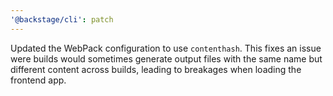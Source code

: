 ```yaml
---
'@backstage/cli': patch
---
```


Updated the WebPack configuration to use `contenthash`. This fixes an issue were builds would sometimes generate output files with the same name but different content across builds, leading to breakages when loading the frontend app.
